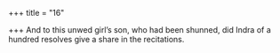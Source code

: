 +++
title = "16"

+++
And to this unwed girl’s son, who had been shunned, did Indra of a  hundred resolves
give a share in the recitations.